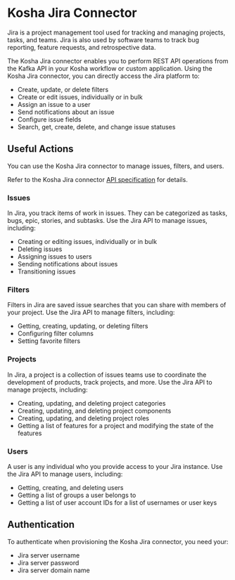 # Kosha Jira Connector

Jira is a project management tool used for tracking and managing projects, tasks, and teams. Jira is also used by software teams to track bug reporting, feature requests, and retrospective data.   

The Kosha Jira connector enables you to perform REST API operations from the Kafka API in your Kosha workflow or custom application. Using the Kosha Jira connector, you can directly access the Jira platform to:

* Create, update, or delete filters
* Create or edit issues, individually or in bulk
* Assign an issue to a user 
* Send notifications about an issue
* Configure issue fields
* Search, get, create, delete, and change issue statuses

## Useful Actions

You can use the Kosha Jira connector to manage issues, filters, and users. 

Refer to the Kosha Jira connector [API specification](openapi.json) for details. 

### Issues

In Jira, you track items of work in issues. They can be categorized as tasks, bugs, epic, stories, and subtasks. Use the Jira API to 
manage issues, including:

* Creating or editing issues, individually or in bulk
* Deleting issues
* Assigning issues to users
* Sending notifications about issues
* Transitioning issues

### Filters

Filters in Jira are saved issue searches that you can share with members of your project. Use the Jira API to manage filters, including:

* Getting, creating, updating, or deleting filters
* Configuring filter columns
* Setting favorite filters

### Projects

In Jira, a project is a collection of issues teams use to coordinate the development of products, track projects, and more. Use the Jira API to manage projects, including:

* Creating, updating, and deleting project categories
* Creating, updating, and deleting project components
* Creating, updating, and deleting project roles
* Getting a list of features for a project and modifying the state of the features

### Users

A user is any individual who you provide access to your Jira instance.  Use the Jira API to manage users, including:

* Getting, creating, and deleting users 
* Getting a list of groups a user belongs to
* Getting a list of user account IDs for a list of usernames or user keys

## Authentication

To authenticate when provisioning the Kosha Jira connector, you need your:

* Jira server username
* Jira server password
* Jira server domain name

